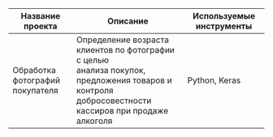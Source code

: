 | Название проекта | Описание | Используемые инструменты |
| --------------------- | ---------------------- |-----------------------------|
|Обработка фотографий<br>покупателя|Определение возраста клиентов по фотографии с целью <br>анализа покупок, предложения товаров и контроля <br>добросовестности кассиров при продаже алкоголя|Python, Keras|

